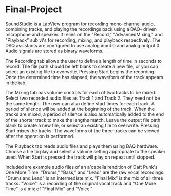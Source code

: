 Final-Project
=============
SoundStudio is a LabView program for recording mono-channel audio, combining tracks, and playing the recordings back using a DAQ-
driven microphone and speaker. It relies on the "Record," "AdvancedMixing," and "Playback" sub vi's for recording, mixing, and 
playback respectively. The DAQ assistants are configured to use analog input 0 and analog output 0. Audio signals are stored as 
binary waveforms.

The Recording tab allows the user to define a length of time in seconds to record. The file path should be left blank to create a
new file, or you can select an existing file to overwrite. Pressing Start begins the recording. Once the determined time has
elapsed, the waveform of the track appears in the tab.

The Mixing tab has volume controls for each of two tracks to be mixed. Select two recorded audio files as Track 1 and Track 2.
They need not be the same length. The user can also define start times for each track. A period of silence will be added at the
beginning of the track. When the tracks are mixed, a period of silence is also automatically added to the end of the shorter track
to make the lengths match. Leave the output file path blank to create a new file, or select an existing file to overwrite. 
Pressing Start mixes the tracks. The waveforms of the three tracks can be viewed after the operation is performed.

The Playback tab reads audio files and plays them using DAQ hardware. Choose a file to play and select a volume setting
appropriate to the speaker used. When Start is pressed the track will play on repeat until stopped.

Included are example audio files of an a'capella rendition of Daft Punk's One More Time. "Drums," "Bass," and "Lead" are the raw
vocal recordings. "Drums and Lead" is an intermediate mix. "Final Mix" is the mix of all three tracks. "Voice" is a recording of
the original vocal track and "One More Time" is a mix of "Final Mix" and "Voice."
